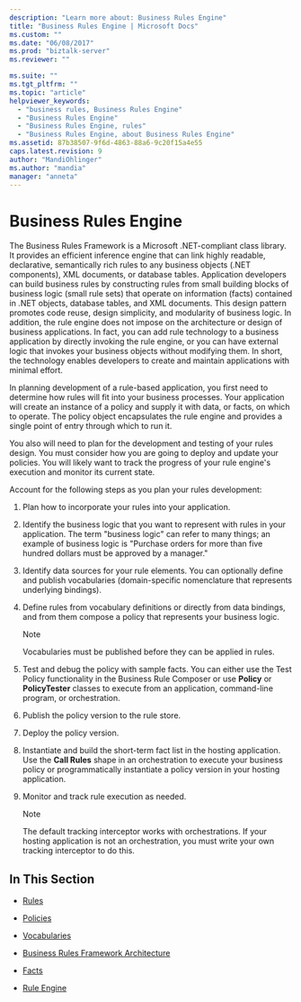 ```yaml
---
description: "Learn more about: Business Rules Engine"
title: "Business Rules Engine | Microsoft Docs"
ms.custom: ""
ms.date: "06/08/2017"
ms.prod: "biztalk-server"
ms.reviewer: ""

ms.suite: ""
ms.tgt_pltfrm: ""
ms.topic: "article"
helpviewer_keywords: 
  - "business rules, Business Rules Engine"
  - "Business Rules Engine"
  - "Business Rules Engine, rules"
  - "Business Rules Engine, about Business Rules Engine"
ms.assetid: 87b38507-9f6d-4863-88a6-9c20f15a4e55
caps.latest.revision: 9
author: "MandiOhlinger"
ms.author: "mandia"
manager: "anneta"
---
```

# Business Rules Engine
The Business Rules Framework is a Microsoft .NET-compliant class library. It provides an efficient inference engine that can link highly readable, declarative, semantically rich rules to any business objects (.NET components), XML documents, or database tables. Application developers can build business rules by constructing rules from small building blocks of business logic (small rule sets) that operate on information (facts) contained in .NET objects, database tables, and XML documents. This design pattern promotes code reuse, design simplicity, and modularity of business logic. In addition, the rule engine does not impose on the architecture or design of business applications. In fact, you can add rule technology to a business application by directly invoking the rule engine, or you can have external logic that invokes your business objects without modifying them. In short, the technology enables developers to create and maintain applications with minimal effort.  
  
 In planning development of a rule-based application, you first need to determine how rules will fit into your business processes. Your application will create an instance of a policy and supply it with data, or facts, on which to operate. The policy object encapsulates the rule engine and provides a single point of entry through which to run it.  
  
 You also will need to plan for the development and testing of your rules design. You must consider how you are going to deploy and update your policies. You will likely want to track the progress of your rule engine's execution and monitor its current state.  
  
 Account for the following steps as you plan your rules development:  
  
1.  Plan how to incorporate your rules into your application.  
  
2.  Identify the business logic that you want to represent with rules in your application. The term "business logic" can refer to many things; an example of business logic is "Purchase orders for more than five hundred dollars must be approved by a manager."  
  
3.  Identify data sources for your rule elements. You can optionally define and publish vocabularies (domain-specific nomenclature that represents underlying bindings).  
  
4.  Define rules from vocabulary definitions or directly from data bindings, and from them compose a policy that represents your business logic.  
  
    > [!NOTE]
    >  Vocabularies must be published before they can be applied in rules.  
  
5.  Test and debug the policy with sample facts. You can either use the Test Policy functionality in the Business Rule Composer or use **Policy** or **PolicyTester** classes to execute from an application, command-line program, or orchestration.  
  
6.  Publish the policy version to the rule store.  
  
7.  Deploy the policy version.  
  
8.  Instantiate and build the short-term fact list in the hosting application. Use the **Call Rules** shape in an orchestration to execute your business policy or programmatically instantiate a policy version in your hosting application.  
  
9. Monitor and track rule execution as needed.  
  
    > [!NOTE]
    >  The default tracking interceptor works with orchestrations. If your hosting application is not an orchestration, you must write your own tracking interceptor to do this.  
  
## In This Section  
  
-   [Rules](../core/rules.md)  
  
-   [Policies](../core/policies.md)  
  
-   [Vocabularies](../core/vocabularies.md)  
  
-   [Business Rules Framework Architecture](../core/business-rules-framework-architecture.md)  
  
-   [Facts](../core/facts.md)  
  
-   [Rule Engine](../core/rule-engine.md)
